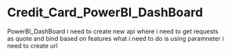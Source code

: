 # Credit_Card_PowerBI_DashBoard
PowerBI_DashBoard
i need to create new api where i need to get requests as quote and bind based on features what i need to do is using paramneter i need to create url
